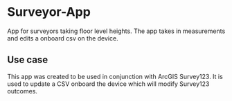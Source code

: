 # Surveyor-App
App for surveyors taking floor level heights. The app takes in measurements and edits a onboard csv on the device.

## Use case
This app was created to be used in conjunction with ArcGIS Survey123. It is used to update a CSV onboard the device which will modify Survey123 outcomes.
